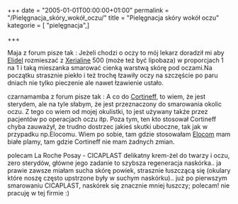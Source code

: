 +++
date = "2005-01-01T00:00:00+01:00"
permalink = "/Pielęgnacja_skóry_wokół_oczu/"
title = "Pielęgnacja skóry wokół oczu"
kategorie = [ "pielęgnacja",]

+++

Maja z forum pisze tak : Jeżeli chodzi o oczy to mój lekarz doradził mi aby [Elidel](/atopedia/Elidel) rozmieszać z [Xerialine](/atopedia/Xerialine) 500 (może też być lipobaza) w proporcjach 1 na 1 i taką mieszanka smarować cienką warstwą skórę pod oczami.Na początku strasznie piekło i też trochę łzawiły oczy na szczęście po paru dniach nie tylko pieczenie ale nawet łzawienie ustało.

<!-- -->

czarnamamba z forum pisze tak : A co do [Cortineff](/atopedia/Cortineff), to wiem, że jest sterydem, ale na tyle słabym, że jest przeznaczony do smarowania okolic oczu. Z tego co wiem od mojej okulistki, to jest używany także przez pacjentów po operacjach oczu itp. Poza tym, ten kto stosował Cortineff chyba zauważył, że trudno dostrzec jakieś skutki uboczne, tak jak w przypadku np.Elocomu. Wiem po sobie, tam gdzie stosowałam [Elocom](/atopedia/Elocom) mam białe plamy, tam gdzie Cortineff nie mam żadnych zmian.



polecam La Roche Posay - CICAPLAST delikatny krem-żel do twarzy i oczu, zero sterydów, główne jego zadanie to szybsza regeneracja naskórka.. ja prawie zawsze miałam sucha skórę powiek, strasznie łuszczącą się (okulary które noszę często upstrzone były w suchym naskórku).. już po pierwszym smarowaniu CICAPLAST, naskórek się znacznie mniej łuszczy; polecam! nie pracuję w tej firmie :)
